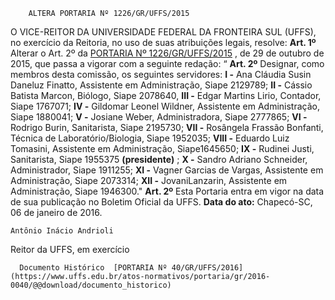         ALTERA PORTARIA Nº 1226/GR/UFFS/2015  

 O VICE-REITOR DA UNIVERSIDADE FEDERAL DA FRONTEIRA SUL (UFFS), no exercício da Reitoria, no uso de suas atribuições legais, resolve:   **Art. 1º** Alterar o Art. 2º da [PORTARIA Nº 1226/GR/UFFS/2015](https://www.uffs.edu.br/atos-normativos/portaria/gr/2015-1226)  , de 29 de outubro de 2015, que passa a vigorar com a seguinte redação: “ **Art. 2º** Designar, como membros desta comissão, os seguintes servidores: **I -** Ana Cláudia Susin Daneluz Finatto, Assistente em Administração, Siape 2129789; **II -** Cássio Batista Marcon, Biólogo, Siape 2078640, **III -** Edgar Martins Lirio, Contador, Siape 1767071; **IV -** Gildomar Leonel Wildner, Assistente em Administração, Siape 1880041; **V -** Josiane Weber, Administradora, Siape 2777865; **VI -** Rodrigo Burin, Sanitarista, Siape 2195730; **VII -** Rosângela Frassão Bonfanti, Técnica de Laboratório/Biologia, Siape 1952035; **VIII -** Eduardo Luiz Tomasini, Assistente em Administração, Siape1645650; **IX -** Rudinei Justi, Sanitarista, Siape 1955375 **(presidente)** ; **X -** Sandro Adriano Schneider, Administrador, Siape 1911255; **XI -** Vagner Garcias de Vargas, Assistente em Administração, Siape 2073314; **XII -** JovaniLanzarin, Assistente em Administração, Siape 1946300."   **Art. 2º** Esta Portaria entra em vigor na data de sua publicação no Boletim Oficial da UFFS.      **Data do ato:** Chapecó-SC, 06 de janeiro de 2016.   
 

    Antônio Inácio Andrioli   
 Reitor da UFFS, em exercício 

      Documento Histórico  [PORTARIA Nº 40/GR/UFFS/2016](https://www.uffs.edu.br/atos-normativos/portaria/gr/2016-0040/@@download/documento_historico)     
      